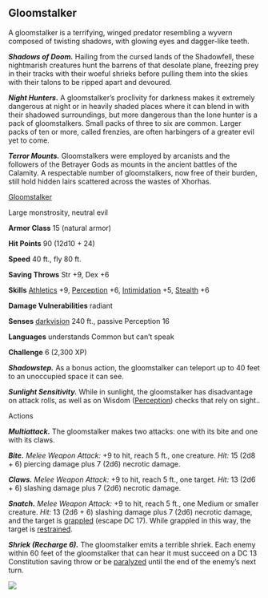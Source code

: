 ## Gloomstalker

A gloomstalker is a terrifying, winged predator resembling a wyvern composed of twisting shadows, with glowing eyes and dagger-like teeth.

_**Shadows of Doom.**_ Hailing from the cursed lands of the Shadowfell, these nightmarish creatures hunt the barrens of that desolate plane, freezing prey in their tracks with their woeful shrieks before pulling them into the skies with their talons to be ripped apart and devoured.

_**Night Hunters.**_ A gloomstalker’s proclivity for darkness makes it extremely dangerous at night or in heavily shaded places where it can blend in with their shadowed surroundings, but more dangerous than the lone hunter is a pack of gloomstalkers. Small packs of three to six are common. Larger packs of ten or more, called frenzies, are often harbingers of a greater evil yet to come.

_**Terror Mounts.**_ Gloomstalkers were employed by arcanists and the followers of the Betrayer Gods as mounts in the ancient battles of the Calamity. A respectable number of gloomstalkers, now free of their burden, still hold hidden lairs scattered across the wastes of Xhorhas.

[Gloomstalker](https://www.dndbeyond.com/monsters/gloomstalker)

Large monstrosity, neutral evil

**Armor Class** 15 (natural armor)

**Hit Points** 90 (12d10 + 24)

**Speed** 40 ft., fly 80 ft.

**Saving Throws** Str +9, Dex +6

**Skills** [Athletics](https://www.dndbeyond.com/compendium/rules/basic-rules/using-ability-scores#Athletics) +9, [Perception](https://www.dndbeyond.com/compendium/rules/basic-rules/using-ability-scores#Perception) +6, [Intimidation](https://www.dndbeyond.com/compendium/rules/basic-rules/using-ability-scores#Intimidation) +5, [Stealth](https://www.dndbeyond.com/compendium/rules/basic-rules/using-ability-scores#Stealth) +6

**Damage Vulnerabilities** radiant

**Senses** [darkvision](https://www.dndbeyond.com/compendium/rules/basic-rules/monsters#Darkvision) 240 ft., passive Perception 16

**Languages** understands Common but can’t speak

**Challenge** 6 (2,300 XP)

_**Shadowstep.**_ As a bonus action, the gloomstalker can teleport up to 40 feet to an unoccupied space it can see.

_**Sunlight Sensitivity.**_ While in sunlight, the gloomstalker has disadvantage on attack rolls, as well as on Wisdom ([Perception](https://www.dndbeyond.com/compendium/rules/basic-rules/using-ability-scores#Perception)) checks that rely on sight..

Actions

_**Multiattack.**_ The gloomstalker makes two attacks: one with its bite and one with its claws.

_**Bite.** Melee Weapon Attack:_ +9 to hit, reach 5 ft., one creature. _Hit:_ 15 (2d8 + 6) piercing damage plus 7 (2d6) necrotic damage.

_**Claws.** Melee Weapon Attack:_ +9 to hit, reach 5 ft., one target. _Hit:_ 13 (2d6 + 6) slashing damage plus 7 (2d6) necrotic damage.

_**Snatch.** Melee Weapon Attack:_ +9 to hit, reach 5 ft., one Medium or smaller creature. _Hit:_ 13 (2d6 + 6) slashing damage plus 7 (2d6) necrotic damage, and the target is [grappled](https://www.dndbeyond.com/compendium/rules/basic-rules/appendix-a-conditions#Grappled) (escape DC 17). While grappled in this way, the target is [restrained](https://www.dndbeyond.com/compendium/rules/basic-rules/appendix-a-conditions#Restrained).

_**Shriek (Recharge 6).**_ The gloomstalker emits a terrible shriek. Each enemy within 60 feet of the gloomstalker that can hear it must succeed on a DC 13 Constitution saving throw or be [paralyzed](https://www.dndbeyond.com/compendium/rules/basic-rules/appendix-a-conditions#Paralyzed) until the end of the enemy’s next turn.

[![](https://media-waterdeep.cursecdn.com/avatars/thumbnails/9170/30/400/455/637199798886835347.png)](https://media-waterdeep.cursecdn.com/avatars/9170/30/637199798886835347.png)